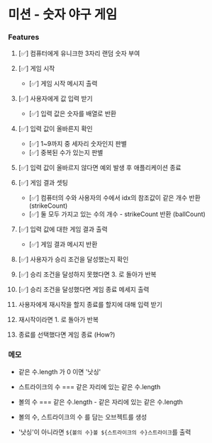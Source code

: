 # 미션 - 숫자 야구 게임

### Features

1. [✅] 컴퓨터에게 유니크한 3자리 랜덤 숫자 부여

2. [✅] 게임 시작

   - [✅] 게임 시작 메시지 출력

3. [✅] 사용자에게 값 입력 받기

   - [✅] 입력 값은 숫자를 배열로 반환

4. [✅] 입력 값이 올바른지 확인

   - [✅] 1~9까지 중 세자리 숫자인지 판별
   - [✅] 중복된 수가 있는지 판별

5. [✅] 입력 값이 올바르지 않다면 예외 발생 후 애플리케이션 종료

6. [✅] 게임 결과 셋팅

   - [✅] 컴퓨터의 수와 사용자의 수에서 idx의 참조값이 같은 개수 반환 (strikeCount)
   - [✅] 둘 모두 가지고 있는 수의 개수 - strikeCount 반환 (ballCount)

7. [✅] 입력 값에 대한 게임 결과 출력

   - [✅] 게임 결과 메시지 반환

8. [✅] 사용자가 승리 조건을 달성했는지 확인

9. [✅] 승리 조건을 달성하지 못했다면 3. 로 돌아가 반복

10. [✅] 승리 조건을 달성했다면 게임 종료 메세지 출력

11. 사용자에게 재시작을 할지 종료를 할지에 대해 입력 받기

12. 재시작이라면 1. 로 돌아가 반복

13. 종료를 선택했다면 게임 종료 (How?)

### 메모

- 같은 수.length 가 0 이면 '낫싱'
- 스트라이크의 수 === 같은 자리에 있는 같은 수.length
- 볼의 수 === 같은 수.length - 같은 자리에 있는 같은 수.length

- 볼의 수, 스트라이크의 수 를 담는 오브젝트를 생성
- '낫싱'이 아니라면 `${볼의 수}볼 ${스트라이크의 수}스트라이크`를 출력
